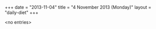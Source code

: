 +++
date = "2013-11-04"
title = "4 November 2013 (Monday)"
layout = "daily-diet"
+++

\<no entries\>